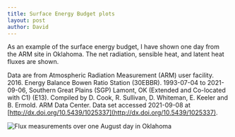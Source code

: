 ```yaml
---
title: Surface Energy Budget plots
layout: post
author: David
---
```

As an example of the surface energy budget, I have shown one day from the ARM site in Oklahoma.  The net radiation, sensible heat, and latent heat fluxes are shown.  

Data are from Atmospheric Radiation Measurement (ARM) user facility. 2016. Energy Balance Bowen Ratio Station (30EBBR). 1993-07-04 to 2021-09-06, Southern Great Plains (SGP) Lamont, OK (Extended and Co-located with C1) (E13). Compiled by D. Cook, R. Sullivan, D. Whiteman, E. Keeler and B. Ermold. ARM Data Center. Data set accessed 2021-09-08 at [http://dx.doi.org/10.5439/1025337](http://dx.doi.org/10.5439/1025337).  

![Flux measurements over one August day in Oklahoma](https://duq.box.com/shared/static/ncqe5qtr8t391vvgmqyhpks6nlfsz4r3.jpg)

